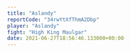 ```yaml
---
title: "Aslandy"
reportCode: "34rwYtXfThmA2Dbp"
player: "Aslandy"
fight: "High King Maulgar"
date: 2021-06-27T18:56:46.133000+00:00
---
```

